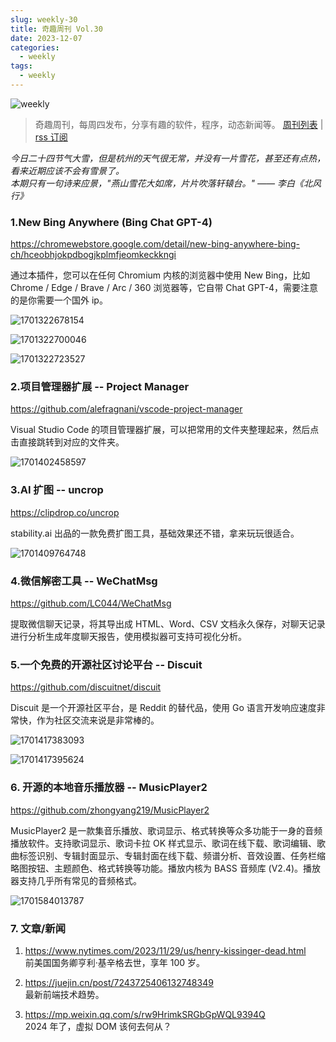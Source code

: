 ```yaml
---
slug: weekly-30
title: 奇趣周刊 Vol.30
date: 2023-12-07
categories:
  - weekly
tags:
  - weekly
---
```


![weekly](https://imgurl.zishu.me/weekly.webp)

> 奇趣周刊，每周四发布，分享有趣的软件，程序，动态新闻等。 [周刊列表](/categories/weekly/) | [rss 订阅](/categories/weekly/index.xml)

*今日二十四节气大雪，但是杭州的天气很无常，并没有一片雪花，甚至还有点热，看来近期应该不会有雪景了。*  
*本期只有一句诗来应景，"燕山雪花大如席，片片吹落轩辕台。" —— 李白《北风行》*

### 1.New Bing Anywhere (Bing Chat GPT-4)

https://chromewebstore.google.com/detail/new-bing-anywhere-bing-ch/hceobhjokpdbogjkplmfjeomkeckkngi

通过本插件，您可以在任何 Chromium 内核的浏览器中使用 New Bing，比如 Chrome / Edge / Brave / Arc / 360 浏览器等，它自带 Chat GPT-4，需要注意的是你需要一个国外 ip。

![1701322678154](https://imgurl.zishu.me/2023/1701322678154.webp)

![1701322700046](https://imgurl.zishu.me/2023/1701322700046.webp)

![1701322723527](https://imgurl.zishu.me/2023/1701322723527.webp)

### 2.项目管理器扩展 -- Project Manager

https://github.com/alefragnani/vscode-project-manager

Visual Studio Code 的项目管理器扩展，可以把常用的文件夹整理起来，然后点击直接跳转到对应的文件夹。

![1701402458597](https://imgurl.zishu.me/2023/1701402458597.webp)

### 3.AI 扩图 -- uncrop

https://clipdrop.co/uncrop

stability.ai 出品的一款免费扩图工具，基础效果还不错，拿来玩玩很适合。

![1701409764748](https://imgurl.zishu.me/2023/1701409764748.webp)

### 4.微信解密工具 -- WeChatMsg

https://github.com/LC044/WeChatMsg

提取微信聊天记录，将其导出成 HTML、Word、CSV 文档永久保存，对聊天记录进行分析生成年度聊天报告，使用模拟器可支持可视化分析。

### 5.一个免费的开源社区讨论平台 -- Discuit

https://github.com/discuitnet/discuit

Discuit 是一个开源社区平台，是 Reddit 的替代品，使用 Go 语言开发响应速度非常快，作为社区交流来说是非常棒的。

![1701417383093](https://imgurl.zishu.me/2023/1701417383093.webp)

![1701417395624](https://imgurl.zishu.me/2023/1701417395624.webp)

### 6. 开源的本地音乐播放器 -- MusicPlayer2

https://github.com/zhongyang219/MusicPlayer2

MusicPlayer2 是一款集音乐播放、歌词显示、格式转换等众多功能于一身的音频播放软件。支持歌词显示、歌词卡拉 OK 样式显示、歌词在线下载、歌词编辑、歌曲标签识别、专辑封面显示、专辑封面在线下载、频谱分析、音效设置、任务栏缩略图按钮、主题颜色、格式转换等功能。播放内核为 BASS 音频库 (V2.4)。播放器支持几乎所有常见的音频格式。

![1701584013787](https://imgurl.zishu.me/2023/1701584013787.webp)

### 7. 文章/新闻

1. https://www.nytimes.com/2023/11/29/us/henry-kissinger-dead.html  
   前美国国务卿亨利·基辛格去世，享年 100 岁。

2. https://juejin.cn/post/7243725406132748349  
   最新前端技术趋势。

3. https://mp.weixin.qq.com/s/rw9HrimkSRGbGpWQL9394Q  
   2024 年了，虚拟 DOM 该何去何从？
